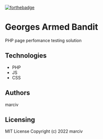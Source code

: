 [![forthebadge](https://forthebadge.com/images/badges/built-by-developers.svg)](https://forthebadge.com)

# Georges Armed Bandit

PHP page perfomance testing solution

## Technologies

- PHP
- JS
- CSS

## Authors

marciv

## Licensing

MIT License Copyright (c) 2022 marciv
